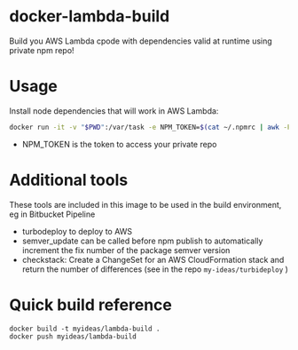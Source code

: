 # docker-lambda-build
Build you AWS Lambda cpode with dependencies valid at runtime using private npm repo!

# Usage
Install node dependencies that will work in AWS Lambda:
```bash
docker run -it -v "$PWD":/var/task -e NPM_TOKEN=$(cat ~/.npmrc | awk -F= '{print $2}') myideas/lambda-build npm install
```

* NPM_TOKEN is the token to access your private repo


# Additional tools
These tools are included in this image to be used in the build environment, eg in Bitbucket Pipeline

* turbodeploy to deploy to AWS
* semver_update can be called before npm publish to automatically increment the fix number of the package semver version  
* checkstack: Create a ChangeSet for an AWS CloudFormation stack and return the number of differences (see in the repo `my-ideas/turbideploy` )


# Quick build reference

```
docker build -t myideas/lambda-build .
docker push myideas/lambda-build
```
